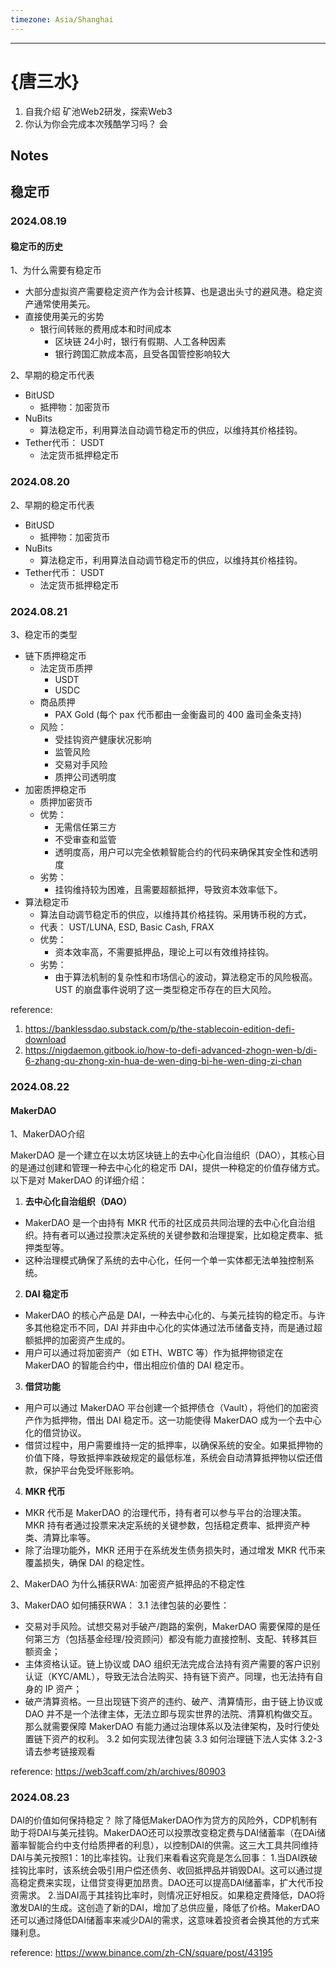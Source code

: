 ```yaml
---
timezone: Asia/Shanghai 
---
```

---

# {唐三水}

1. 自我介绍
 矿池Web2研发，探索Web3
2. 你认为你会完成本次残酷学习吗？
 会
## Notes

<!-- Content_START -->

## 稳定币
### 2024.08.19
#### 稳定币的历史
1、为什么需要有稳定币
 * 大部分虚拟资产需要稳定资产作为会计核算、也是退出头寸的避风港。稳定资产通常使用美元。
 * 直接使用美元的劣势
   * 银行间转账的费用成本和时间成本
     * 区块链 24小时，银行有假期、人工各种因素
     * 银行跨国汇款成本高，且受各国管控影响较大

2、早期的稳定币代表
 * BitUSD
   * 抵押物：加密货币
 * NuBits
   * 算法稳定币，利用算法自动调节稳定币的供应，以维持其价格挂钩。
 * Tether代币： USDT
   * 法定货币抵押稳定币


### 2024.08.20
2、早期的稳定币代表
 * BitUSD
   * 抵押物：加密货币
 * NuBits
   * 算法稳定币，利用算法自动调节稳定币的供应，以维持其价格挂钩。
 * Tether代币： USDT
   * 法定货币抵押稳定币

### 2024.08.21
3、稳定币的类型
 * 链下质押稳定币
   * 法定货币质押
     * USDT
     * USDC
   * 商品质押
     * PAX Gold (每个 pax 代币都由一金衡盎司的 400 盎司金条支持)
   * 风险：
     * 受挂钩资产健康状况影响
     * 监管风险
     * 交易对手风险
     * 质押公司透明度
 * 加密质押稳定币
   * 质押加密货币
   * 优势：
     * 无需信任第三方
     * 不受审查和监管
     * 透明度高，用户可以完全依赖智能合约的代码来确保其安全性和透明度
   * 劣势：
     * 挂钩维持较为困难，且需要超额抵押，导致资本效率低下。
 * 算法稳定币
   * 算法自动调节稳定币的供应，以维持其价格挂钩。采用铸币税的方式，
   * 代表： UST/LUNA, ESD, Basic Cash, FRAX
   * 优势：
     * 资本效率高，不需要抵押品，理论上可以有效维持挂钩。
   * 劣势：
     * 由于算法机制的复杂性和市场信心的波动，算法稳定币的风险极高。UST 的崩盘事件说明了这一类型稳定币存在的巨大风险。

reference: 
1. https://banklessdao.substack.com/p/the-stablecoin-edition-defi-download
2. https://nigdaemon.gitbook.io/how-to-defi-advanced-zhogn-wen-b/di-6-zhang-qu-zhong-xin-hua-de-wen-ding-bi-he-wen-ding-zi-chan

### 2024.08.22
#### MakerDAO
1、MakerDAO介绍

MakerDAO 是一个建立在以太坊区块链上的去中心化自治组织（DAO），其核心目的是通过创建和管理一种去中心化的稳定币 DAI，提供一种稳定的价值存储方式。以下是对 MakerDAO 的详细介绍：

 1. **去中心化自治组织（DAO）**
   - MakerDAO 是一个由持有 MKR 代币的社区成员共同治理的去中心化自治组织。持有者可以通过投票决定系统的关键参数和治理提案，比如稳定费率、抵押类型等。
   - 这种治理模式确保了系统的去中心化，任何一个单一实体都无法单独控制系统。

 2. **DAI 稳定币**
   - MakerDAO 的核心产品是 DAI，一种去中心化的、与美元挂钩的稳定币。与许多其他稳定币不同，DAI 并非由中心化的实体通过法币储备支持，而是通过超额抵押的加密资产生成的。
   - 用户可以通过将加密资产（如 ETH、WBTC 等）作为抵押物锁定在 MakerDAO 的智能合约中，借出相应价值的 DAI 稳定币。

 3. **借贷功能**
   - 用户可以通过 MakerDAO 平台创建一个抵押债仓（Vault），将他们的加密资产作为抵押物，借出 DAI 稳定币。这一功能使得 MakerDAO 成为一个去中心化的借贷协议。
   - 借贷过程中，用户需要维持一定的抵押率，以确保系统的安全。如果抵押物的价值下降，导致抵押率跌破规定的最低标准，系统会自动清算抵押物以偿还借款，保护平台免受坏账影响。

 4. **MKR 代币**
   - MKR 代币是 MakerDAO 的治理代币，持有者可以参与平台的治理决策。MKR 持有者通过投票来决定系统的关键参数，包括稳定费率、抵押资产种类、清算比率等。
   - 除了治理功能外，MKR 还用于在系统发生债务损失时，通过增发 MKR 代币来覆盖损失，确保 DAI 的稳定性。



2、MakerDAO 为什么捕获RWA: 加密资产抵押品的不稳定性

3、MakerDAO 如何捕获RWA：
3.1 法律包装的必要性：
 - 交易对手风险。试想交易对手破产/跑路的案例，MakerDAO  需要保障的是任何第三方（包括基金经理/投资顾问）都没有能力直接控制、支配、转移其巨额资金；
 - 主体资格认证。链上协议或 DAO  组织无法完成合法持有资产需要的客户识别认证（KYC/AML），导致无法合法购买、持有链下资产。同理，也无法持有自身的 IP  资产；
 - 破产清算资格。一旦出现链下资产的违约、破产、清算情形，由于链上协议或 DAO  并不是一个法律主体，无法立即与现实世界的法院、清算机构做交互。那么就需要保障 MakerDAO  有能力通过治理体系以及法律架构，及时行使处置链下资产的权利。
3.2 如何实现法律包装
3.3 如何治理链下法人实体
3.2-3 请去参考链接观看

reference: https://web3caff.com/zh/archives/80903

### 2024.08.23

DAI的价值如何保持稳定？
除了降低MakerDAO作为贷方的风险外，CDP机制有助于将DAI与美元挂钩。MakerDAO还可以投票改变稳定费与DAI储蓄率（在DAi储蓄率智能合约中支付给质押者的利息），以控制DAI的供需。这三大工具共同维持DAI与美元按照1：1的比率挂钩。让我们来看看这究竟是怎么回事：
1.当DAI跌破挂钩比率时，该系统会吸引用户偿还债务、收回抵押品并销毁DAI。这可以通过提高稳定费来实现，让借贷变得更加昂贵。DAO还可以提高DAI储蓄率，扩大代币投资需求。
2.当DAI高于其挂钩比率时，则情况正好相反。如果稳定费降低，DAO将激发DAI的生成。这创造了新的DAI，增加了总供应量，降低了价格。MakerDAO还可以通过降低DAI储蓄率来减少DAI的需求，这意味着投资者会换其他的方式来赚利息。

reference: https://www.binance.com/zh-CN/square/post/43195
<!-- Content_END -->
